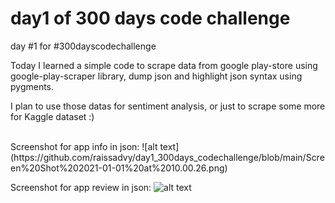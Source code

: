 # day1 of 300 days code challenge

day #1 for #300dayscodechallenge


Today I learned a simple code to scrape data from google play-store using google-play-scraper library, dump json and highlight json syntax using pygments. 

I plan to use those datas for sentiment analysis, or just to scrape some more for Kaggle dataset :)


<br>
Screenshot for app info in json:
![alt text](https://github.com/raissadvy/day1_300days_codechallenge/blob/main/Screen%20Shot%202021-01-01%20at%2010.00.26.png)


Screenshot for app review in json:
![alt text](https://github.com/raissadvy/day1_300days_codechallenge/blob/main/Screen%20Shot%202021-01-01%20at%2010.00.15.png)

